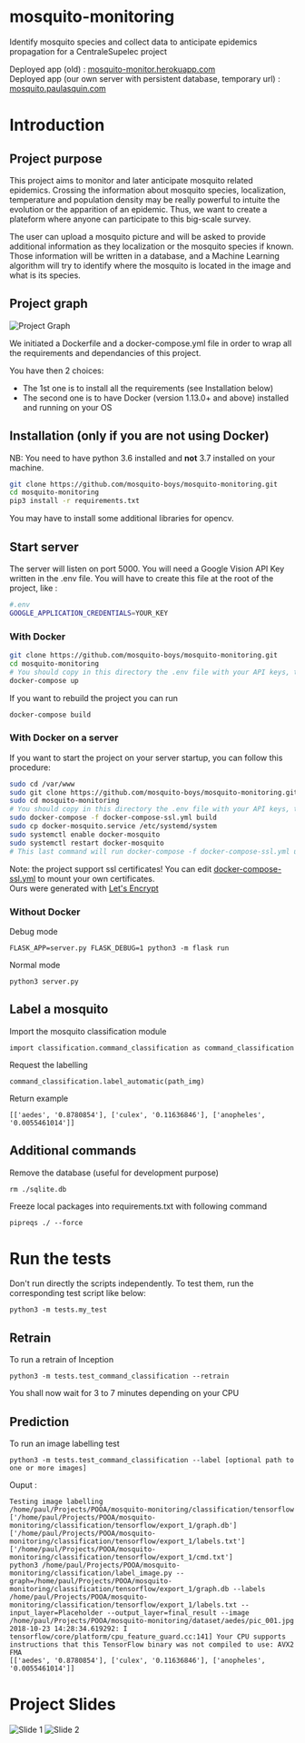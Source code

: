 # mosquito-monitoring
Identify mosquito species and collect data to anticipate epidemics propagation
for a CentraleSupelec project

Deployed app (old) : [mosquito-monitor.herokuapp.com](https://mosquito-monitor.herokuapp.com)   
Deployed app (our own server with persistent database, temporary url) : [mosquito.paulasquin.com](http://mosquito.paulasquin.com) 
# Introduction
## Project purpose
This project aims to monitor and later anticipate mosquito related epidemics.
Crossing the information about mosquito species, localization, temperature and population density may be really powerful to intuite the evolution or the apparition of an epidemic. Thus, we want to create a plateform where anyone can participate to this big-scale survey.

The user can upload a mosquito picture and will be asked to provide additional information as they localization or the mosquito species if known.
Those information will be written in a database, and a Machine Learning algorithm will try to identify where the mosquito is located in the image and what is its species. 

## Project graph
![Project Graph](docs/graph_project.png) 

We initiated a Dockerfile and a docker-compose.yml file in order to wrap all the requirements and dependancies of this project.

You have then 2 choices:

- The 1st one is to install all the requirements (see Installation below)
- The second one is to have Docker (version 1.13.0+ and above) installed and running on your OS


## Installation (only if you are not using Docker)

NB: You need to have python 3.6 installed and **not** 3.7 installed on your machine.

```bash
git clone https://github.com/mosquito-boys/mosquito-monitoring.git
cd mosquito-monitoring
pip3 install -r requirements.txt
```

You may have to install some additional libraries for opencv.

## Start server

The server will listen on port 5000.
You will need a Google Vision API Key written in the .env file. 
You will have to create this file at the root of the project, like : 

```bash
#.env
GOOGLE_APPLICATION_CREDENTIALS=YOUR_KEY
```


### With Docker
```bash
git clone https://github.com/mosquito-boys/mosquito-monitoring.git
cd mosquito-monitoring
# You should copy in this directory the .env file with your API keys, then run
docker-compose up
```

If you want to rebuild the project you can run 

```bash
docker-compose build
```

### With Docker on a server

If you want to start the project on your server startup, you can follow this procedure:
```bash
sudo cd /var/www
sudo git clone https://github.com/mosquito-boys/mosquito-monitoring.git
sudo cd mosquito-monitoring
# You should copy in this directory the .env file with your API keys, then run
sudo docker-compose -f docker-compose-ssl.yml build
sudo cp docker-mosquito.service /etc/systemd/system
sudo systemctl enable docker-mosquito
sudo systemctl restart docker-mosquito
# This last command will run docker-compose -f docker-compose-ssl.yml up
``` 

Note: the project support ssl certificates! You can edit [docker-compose-ssl.yml](docker-compose-ssl.yml) to mount your own certificates.  
Ours were generated with [Let's Encrypt](https://letsencrypt.org/)  

### Without Docker
Debug mode
```
FLASK_APP=server.py FLASK_DEBUG=1 python3 -m flask run
```
Normal mode
```
python3 server.py
```

## Label a mosquito
Import the mosquito classification module
```
import classification.command_classification as command_classification
```

Request the labelling
```
command_classification.label_automatic(path_img)
```

Return example 
```
[['aedes', '0.8780854'], ['culex', '0.11636846'], ['anopheles', '0.0055461014']]
```

## Additional commands

Remove the database (useful for development purpose)

```
rm ./sqlite.db
```

Freeze local packages into requirements.txt with following command

```
pipreqs ./ --force      
```

# Run the tests

Don't run directly the scripts independently.
To test them, run the corresponding test script like below:

```
python3 -m tests.my_test
```

## Retrain

To run a retrain of Inception

```
python3 -m tests.test_command_classification --retrain
```
You shall now wait for 3 to 7 minutes depending on your CPU

## Prediction

To run an image labelling test

```
python3 -m tests.test_command_classification --label [optional path to one or more images]
```
Ouput :

```
Testing image labelling
/home/paul/Projects/POOA/mosquito-monitoring/classification/tensorflow
['/home/paul/Projects/POOA/mosquito-monitoring/classification/tensorflow/export_1/graph.db']
['/home/paul/Projects/POOA/mosquito-monitoring/classification/tensorflow/export_1/labels.txt']
['/home/paul/Projects/POOA/mosquito-monitoring/classification/tensorflow/export_1/cmd.txt']
python3 /home/paul/Projects/POOA/mosquito-monitoring/classification/label_image.py --graph=/home/paul/Projects/POOA/mosquito-monitoring/classification/tensorflow/export_1/graph.db --labels /home/paul/Projects/POOA/mosquito-monitoring/classification/tensorflow/export_1/labels.txt --input_layer=Placeholder --output_layer=final_result --image /home/paul/Projects/POOA/mosquito-monitoring/dataset/aedes/pic_001.jpg
2018-10-23 14:28:34.619292: I tensorflow/core/platform/cpu_feature_guard.cc:141] Your CPU supports instructions that this TensorFlow binary was not compiled to use: AVX2 FMA
[['aedes', '0.8780854'], ['culex', '0.11636846'], ['anopheles', '0.0055461014']]

```



# Project Slides
![Slide 1](docs/slide_1.png) 
![Slide 2](docs/slide_2.png) 
